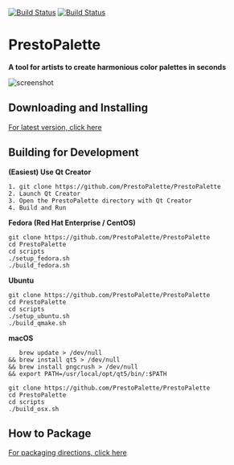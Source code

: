 [![Build Status](https://travis-ci.org/PrestoPalette/PrestoPalette.svg?branch=master)](https://travis-ci.org/PrestoPalette/PrestoPalette) 
[![Build Status](https://ci.appveyor.com/api/projects/status/github/prestopalette/prestopalette?svg=true&passingText=AppVeyor)](https://ci.appveyor.com/project/dagostinelli/prestopalette) 


# PrestoPalette

**A tool for artists to create harmonious color palettes in seconds**

![]("https://raw.githubusercontent.com/PrestoPalette/PrestoPalette-Packaging/master/screenshots/1.png" "screenshot")

Downloading and Installing
--------------------------
<a href="https://github.com/PrestoPalette/PrestoPalette/releases">For latest version, click here</a>

Building for Development
------------------------

**(Easiest) Use Qt Creator**

```
1. git clone https://github.com/PrestoPalette/PrestoPalette
2. Launch Qt Creator
3. Open the PrestoPalette directory with Qt Creator
4. Build and Run 
```

**Fedora (Red Hat Enterprise / CentOS)**

```
git clone https://github.com/PrestoPalette/PrestoPalette
cd PrestoPalette
cd scripts
./setup_fedora.sh
./build_fedora.sh
```

**Ubuntu**

```
git clone https://github.com/PrestoPalette/PrestoPalette
cd PrestoPalette
cd scripts
./setup_ubuntu.sh
./build_qmake.sh
```

**macOS**

```
   brew update > /dev/null
&& brew install qt5 > /dev/null
&& brew install pngcrush > /dev/null
&& export PATH=/usr/local/opt/qt5/bin/:$PATH

git clone https://github.com/PrestoPalette/PrestoPalette
cd PrestoPalette
cd scripts
./build_osx.sh
```

How to Package
--------------

<a href="https://github.com/PrestoPalette/PrestoPalette-Packaging">For packaging directions, click here</a>
